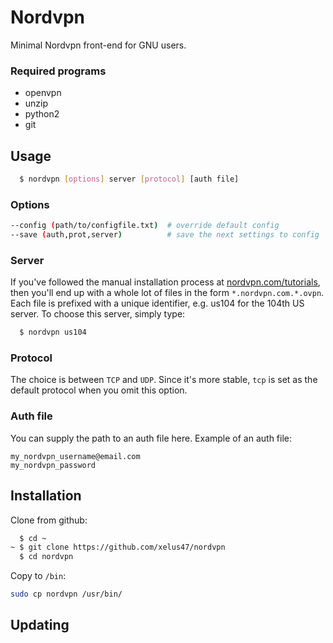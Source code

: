 # Nordvpn
Minimal Nordvpn front-end for GNU users.

### Required programs
* openvpn
* unzip
* python2
* git

## Usage
```bash
  $ nordvpn [options] server [protocol] [auth file]
```
### Options
```bash
--config (path/to/configfile.txt)  # override default config 
--save (auth,prot,server)          # save the next settings to config
```

### Server
If you've followed the manual installation process at [nordvpn.com/tutorials](https://nordvpn.com/tutorials/linux/openvpn/), then you'll end up with a whole lot of files in the form `*.nordvpn.com.*.ovpn`. Each file is prefixed with a unique identifier, e.g. us104 for the 104th US server. To choose this server, simply type:
```bash
  $ nordvpn us104
```

### Protocol
The choice is between `TCP` and `UDP`. Since it's more stable, `tcp` is set as the default protocol when you omit this option. 

### Auth file
You can supply the path to an auth file here. Example of an auth file:
```
my_nordvpn_username@email.com
my_nordvpn_password
```


## Installation
Clone from github:
```bash
  $ cd ~
~ $ git clone https://github.com/xelus47/nordvpn
  $ cd nordvpn
```
Copy to `/bin`:
```bash
sudo cp nordvpn /usr/bin/
```

## Updating

